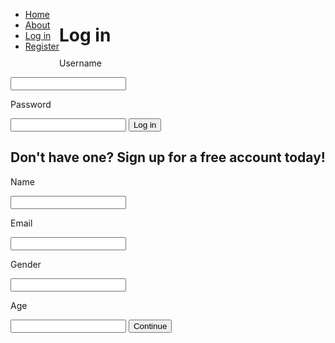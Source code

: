 <!DOCTYPE html>
<html>
<head>
<style>
ul {
float:left;
}

</style>
<title>Livin Life</title>
</head>
<body>
   <div class="nav_bar">
<ul>
<li><a href="home.html">Home</a></li>
<li><a href="about.html">About</a></li>
<li><a href="signin.html">Log in</a></li>
<li><a href="signup.html">Register</a></li>
</ul>
</div>

<h1>Log in</h1>
<p>Username</p>
<input>
<p>Password</p>
<input>
<button>Log in</button>

<h2>Don't have one? Sign up for a free account today!</h2>
<p>Name</p>
<input>
<p>Email</p>
<input>
<p>Gender</p>
<input>
<p>Age</p>
<input>
<button>Continue</button>


</body>
</html>
